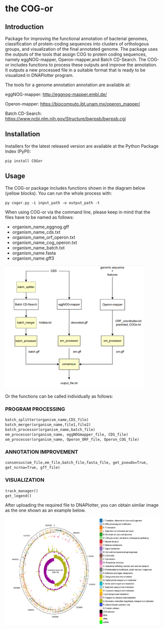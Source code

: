 # the COG-or

## Introduction
Package for improving the functional annotation of bacterial genomes, classification of protein-coding sequences into clusters of orthologous groups, and visualization 
of the final annotated genome. The package uses the outputs of the tools that assign COG to protein
coding sequences, namely eggNOG-mapper, Operon-mapper,and Batch CD-Search. The COG-or includes functions to 
process these outputs and improve the annotation. It outputs a new processed file in a suitable format 
that is ready to be visualized in DNAPlotter program. 

The tools for a genome annotation annotation are available at:

eggNOG-mapper: http://eggnog-mapper.embl.de/ 

Operon-mapper: https://biocomputo.ibt.unam.mx/operon_mapper/

Batch CD-Search: https://www.ncbi.nlm.nih.gov/Structure/bwrpsb/bwrpsb.cgi

## Installation 
Installers for the latest released version are available at the Python Package Index (PyPI):

```
pip install COGor
```

## Usage

The COG-or package includes functions shown in the diagram below (yellow blocks). You can run the whole process with:
```
py cogor.py -i input_path -o output_path -t
```

When using COG-or via the command line, please keep in mind that the files have to be named as follows:

- organism_name_eggnog.gff
- organism_name_cds.txt
- organism_name_orf_operon.txt
- organism_name_cog_operon.txt
- organism_name_batch.txt
- organism_name.fasta
- organism_name.gff3

<img src="diagram.png" width="450" height="400">

Or the functions can be called individually as follows:

### PROGRAM PROCESSING

```
batch_splitter(organism_name,CDS_file)
batch_merger(organism_name,file1,file2)
batch_processor(organism_name,batch_file)
em_processor(organism_name, eggNOGmapper_file, CDS_file)
om_processor(organism_name, Operon_ORF_file, Operon_COG_file)
```

### ANNOTATION IMPROVEMENT
```
consensus(om_file,em_file,batch_file,fasta_file, get_pseudo=True, get_ncrna=True, gff_file)
```


### VISUALIZATION
```
track_manager()
get_legend()
```

After uploading the required file to DNAPlotter, you can obtain similar image as the one shown as an example below.

<img src="genome_map.png" width="600" height="350">
